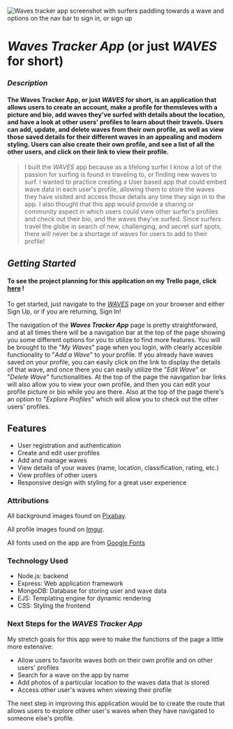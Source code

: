 ![Waves tracker app screenshot with surfers paddling towards a wave and options on the nav bar to sign in, or sign up](https://i.imgur.com/v7V4Bf7.jpg)

# ***Waves Tracker App*** (or just *WAVES* for short)

### *Description*
#### The Waves Tracker App, or just *WAVES* for short, is an application that allows users to create an account, make a profile for themsleves with a picture and bio, add waves they've surfed with details about the location, and have a look at other users' profiles to learn about their travels. Users can add, update, and delete waves from their own profile, as well as view those saved details for their different waves in an appealing and modern styling.  Users can also create their own profile, and see a list of all the other users, and click on their link to view their profile.

> I built the *WAVES* app because as a lifelong surfer I know a lot of the passion for surfing is found in traveling to, or finding new waves to surf.  I wanted to practice creating a User based app that could embed wave data in each user's profile, allowing them to store the waves they have visited and access those details any time they sign in to the app.  I also thought that this app would provide a sharing or community aspect in which users could view other surfer's profiles and check out their bio, and the waves they've surfed. Since surfers travel the globe in search of new, challenging, and secret surf spots, there will never be a shortage of waves for users to add to their profile!

## *Getting Started*

#### To see the project planning for this application on my Trello page, click [here](https://trello.com/b/c6HXYJLd/surf-tracker-planning) !

To get started, just navigate to the [*WAVES*](https://surf-waves-app-5c54182282da.herokuapp.com/) page on your browser and either Sign Up, or if you are returning, Sign In!

The navigation of the ***Waves Tracker App*** page is pretty straightforward, and at all times there will be a navigation bar at the top of the page showing you some different options for you to utilize to find more features.  You will be brought to the "*My Waves*" page when you login, with clearly accesible functionality to "*Add a Wave*" to your profile. If you already have waves saved on your profile, you can easily click on the link to display the details of that wave, and once there you can easily utilize the "*Edit Wave*" or "*Delete Wave*" functionalities. At the top of the page the navigation bar links will also allow you to view your own profile, and then you can edit your profile picture or bio while you are there. Also at the top of the page there's an option to "*Explore Profiles*" which will allow you to check out the other users' profiles. 

## Features
- User registration and authentication
- Create and edit user profiles
- Add and manage waves
- View details of your waves (name, location, classification, rating, etc.)
- View profiles of other users
- Responsive design with styling for a great user experience

### Attributions
All background images found on [Pixabay](https://pixabay.com/).

All profile images found on [Imgur](https://imgur.com/).

All fonts used on the app are from [Google Fonts](https://fonts.google.com/)

### Technology Used
- Node.js: backend
- Express: Web application framework
- MongoDB: Database for storing user and wave data
- EJS: Templating engine for dynamic rendering
- CSS: Styling the frontend

### Next Steps for the ***WAVES Tracker App***

My stretch goals for this app were to make the functions of the page a little more extensive: 
- Allow users to favorite waves both on their own profile and on other users' profiles
- Search for a wave on the app by name
- Add photos of a particular location to the waves data that is stored 
- Access other user's waves when viewing their profile

The next step in improving this application would be to create the route that allows users to explore other user's waves when they have navigated to someone else's profile.


